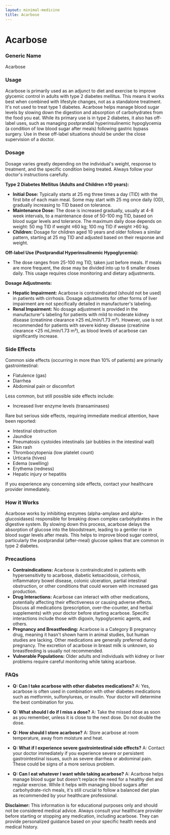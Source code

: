 ```yaml
---
layout: minimal-medicine
title: Acarbose
---
```


# Acarbose
### Generic Name
Acarbose

### Usage
Acarbose is primarily used as an adjunct to diet and exercise to improve glycemic control in adults with type 2 diabetes mellitus.  This means it works best when combined with lifestyle changes, not as a standalone treatment.  It's not used to treat type 1 diabetes.  Acarbose helps manage blood sugar levels by slowing down the digestion and absorption of carbohydrates from the food you eat.  While its primary use is in type 2 diabetes, it also has off-label uses, such as managing postprandial hyperinsulinemic hypoglycemia (a condition of low blood sugar after meals) following gastric bypass surgery.  Use in these off-label situations should be under the close supervision of a doctor.


### Dosage
Dosage varies greatly depending on the individual's weight, response to treatment, and the specific condition being treated.  Always follow your doctor's instructions carefully.

**Type 2 Diabetes Mellitus (Adults and Children ≥10 years):**

* **Initial Dose:** Typically starts at 25 mg three times a day (TID) with the first bite of each main meal.  Some may start with 25 mg once daily (OD), gradually increasing to TID based on tolerance.
* **Maintenance Dose:**  The dose is increased gradually, usually at 4-8 week intervals, to a maintenance dose of 50-100 mg TID, based on blood sugar levels and tolerance.  The maximum daily dose depends on weight: 50 mg TID if weight ≤60 kg; 100 mg TID if weight >60 kg.
* **Children:**  Dosage for children aged 10 years and older follows a similar pattern, starting at 25 mg TID and adjusted based on their response and weight.


**Off-label Use (Postprandial Hyperinsulinemic Hypoglycemia):**

* The dose ranges from 25-100 mg TID, taken just before meals. If meals are more frequent, the dose may be divided into up to 6 smaller doses daily. This usage requires close monitoring and dietary adjustments.

**Dosage Adjustments:**

* **Hepatic Impairment:** Acarbose is contraindicated (should not be used) in patients with cirrhosis.  Dosage adjustments for other forms of liver impairment are not specifically detailed in manufacturer's labeling.
* **Renal Impairment:**  No dosage adjustment is provided in the manufacturer's labeling for patients with mild to moderate kidney disease (creatinine clearance ≥25 mL/min/1.73 m²). However, use is not recommended for patients with severe kidney disease (creatinine clearance <25 mL/min/1.73 m²), as blood levels of acarbose can significantly increase.


### Side Effects
Common side effects (occurring in more than 10% of patients) are primarily gastrointestinal:

* Flatulence (gas)
* Diarrhea
* Abdominal pain or discomfort

Less common, but still possible side effects include:

* Increased liver enzyme levels (transaminases)

Rare but serious side effects,  requiring immediate medical attention, have been reported:

* Intestinal obstruction
* Jaundice
* Pneumatosis cystoides intestinalis (air bubbles in the intestinal wall)
* Skin rash
* Thrombocytopenia (low platelet count)
* Urticaria (hives)
* Edema (swelling)
* Erythema (redness)
* Hepatic injury or hepatitis


If you experience any concerning side effects, contact your healthcare provider immediately.


### How it Works
Acarbose works by inhibiting enzymes (alpha-amylase and alpha-glucosidases) responsible for breaking down complex carbohydrates in the digestive system. By slowing down this process, acarbose delays the absorption of glucose into the bloodstream, leading to a gentler rise in blood sugar levels after meals. This helps to improve blood sugar control, particularly the postprandial (after-meal) glucose spikes that are common in type 2 diabetes.


### Precautions
* **Contraindications:** Acarbose is contraindicated in patients with hypersensitivity to acarbose, diabetic ketoacidosis, cirrhosis, inflammatory bowel disease, colonic ulceration, partial intestinal obstruction, or other conditions that could worsen with increased gas production.
* **Drug Interactions:** Acarbose can interact with other medications, potentially affecting their effectiveness or causing adverse effects. Discuss all medications (prescription, over-the-counter, and herbal supplements) with your doctor before starting acarbose.  Specific interactions include those with digoxin, hypoglycemic agents, and others.
* **Pregnancy and Breastfeeding:**  Acarbose is a Category B pregnancy drug, meaning it hasn't shown harm in animal studies, but human studies are lacking. Other medications are generally preferred during pregnancy.  The excretion of acarbose in breast milk is unknown, so breastfeeding is usually not recommended.
* **Vulnerable Populations:** Older adults and individuals with kidney or liver problems require careful monitoring while taking acarbose.


### FAQs
* **Q: Can I take acarbose with other diabetes medications?** A: Yes, acarbose is often used in combination with other diabetes medications such as metformin, sulfonylureas, or insulin. Your doctor will determine the best combination for you.

* **Q: What should I do if I miss a dose?** A: Take the missed dose as soon as you remember, unless it is close to the next dose. Do not double the dose.

* **Q: How should I store acarbose?** A: Store acarbose at room temperature, away from moisture and heat.

* **Q:  What if I experience severe gastrointestinal side effects?** A: Contact your doctor immediately if you experience severe or persistent gastrointestinal issues, such as severe diarrhea or abdominal pain.  These could be signs of a more serious problem.

* **Q: Can I eat whatever I want while taking acarbose?** A:  Acarbose helps manage blood sugar but doesn't replace the need for a healthy diet and regular exercise.  While it helps with managing blood sugars after carbohydrate-rich meals, it's still crucial to follow a balanced diet plan as recommended by your healthcare professional.


**Disclaimer:** This information is for educational purposes only and should not be considered medical advice. Always consult your healthcare provider before starting or stopping any medication, including acarbose.  They can provide personalized guidance based on your specific health needs and medical history.
